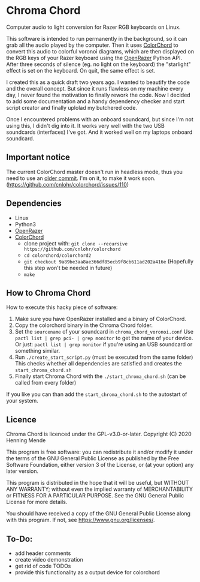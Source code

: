 # Chroma Chord

Computer audio to light conversion for Razer RGB keyboards on Linux.

This software is intended to run permanently in the background, so it can grab all the audio played by the computer. Then it uses [ColorChord](https://github.com/cnlohr/colorchord) to convert this audio to colorful voronoi diagrams, which are then displayed on the RGB keys of your Razer keyboard using the [OpenRazer](https://openrazer.github.io/) Python API. After three seconds of silence (eg. no light on the keyboard) the "starlight" effect is set on the keyboard. On quit, the same effect is set.

I created this as a quick draft two years ago. I wanted to beautify the code and the overall concept. But since it runs flawless on my machine every day, I never found the motivation to finally rework the code.
Now I decided to add some documentation and a handy dependency checker and start script creator and finally uplolad my butchered code.

Once I encountered problems with an onboard soundcard, but since I'm not using this, I didn't dig into it. It works very well with the two USB soundcards (interfaces) I've got. And it worked well on my laptops onboard soundcard.

## Important notice

The current ColorChord master doesn't run in headless mode, thus you need to use an [older commit](https://github.com/cnlohr/colorchord/commit/9a89be3aa8ae366df85ecb9f8cb611ad202a416e). I'm on it, to make it work soon. (https://github.com/cnlohr/colorchord/issues/110)

## Dependencies

  - Linux
  - Python3
  - [OpenRazer](https://github.com/openrazer/openrazer#installation)
  - [ColorChord](https://github.com/cnlohr/colorchord)
    - clone project with: `git clone --recursive https://github.com/cnlohr/colorchord`
    - `cd colorchord/colorchord2`
    - `git checkout 9a89be3aa8ae366df85ecb9f8cb611ad202a416e` (Hopefully this step won't be needed in future)
    - `make`

## How to Chroma Chord

How to execute this hacky piece of software:
  1. Make sure you have OpenRazer installed and a binary of ColorChord.
  2. Copy the colorchord binary in the Chroma Chord folder.
  3. Set the `sourcename` of your soundcard in `chroma_chord_voronoi.conf`
     Use `pactl list | grep pci- | grep monitor` to get the name of your device. 
     Or just: ` pactl list | grep monitor ` if you're using an USB soundcard or something similar.
  4. Run `./create_start_script.py` (must be executed from the same folder)
     This checks whether all dependencies are satisfied and creates the `start_chroma_chord.sh`
  5. Finally start Chroma Chord with the `./start_chroma_chord.sh` (can be called from every folder)

If you like you can than add the `start_chroma_chord.sh` to the autostart of your system.

## Licence

Chroma Chord is licenced under the GPL-v3.0-or-later.
Copyright (C) 2020 Henning Mende

This program is free software: you can redistribute it and/or modify it under the terms of the GNU General Public License as published by the Free Software Foundation, either version 3 of the License, or (at your option) any later version.

This program is distributed in the hope that it will be useful, but WITHOUT ANY WARRANTY; without even the implied warranty of MERCHANTABILITY or FITNESS FOR A PARTICULAR PURPOSE. See the GNU General Public License for more details.

You should have received a copy of the GNU General Public License along with this program. If not, see <https://www.gnu.org/licenses/>. 

## To-Do:

  - add header comments
  - create video demonstration
  - get rid of code TODOs
  - provide this functionality as a output device for colorchord
